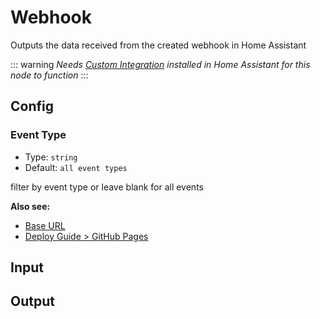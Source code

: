# Webhook

Outputs the data received from the created webhook in Home Assistant

::: warning
_Needs [Custom Integration](https://github.com/zachowj/hass-node-red) installed
in Home Assistant for this node to function_
:::

## Config

### Event Type

- Type: `string`
- Default: `all event types`

filter by event type or leave blank for all events

**Also see:**

- [Base URL](../guide/assets.md#base-url)
- [Deploy Guide > GitHub Pages](../guide/deploy.md#github-pages)

## Input

## Output
